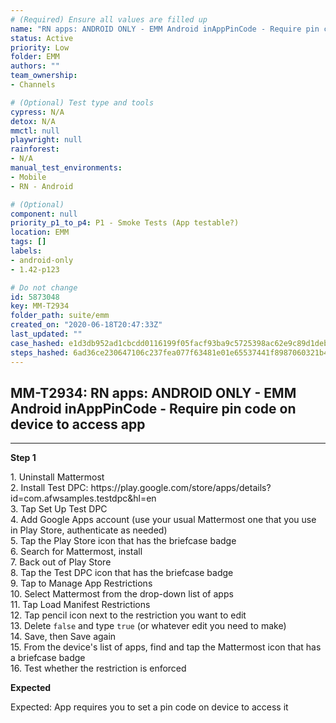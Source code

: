 ```yaml
---
# (Required) Ensure all values are filled up
name: "RN apps: ANDROID ONLY - EMM Android inAppPinCode - Require pin code on device to access app"
status: Active
priority: Low
folder: EMM
authors: ""
team_ownership: 
- Channels

# (Optional) Test type and tools
cypress: N/A
detox: N/A
mmctl: null
playwright: null
rainforest: 
- N/A
manual_test_environments: 
- Mobile
- RN - Android

# (Optional)
component: null
priority_p1_to_p4: P1 - Smoke Tests (App testable?)
location: EMM
tags: []
labels: 
- android-only
- 1.42-p123

# Do not change
id: 5873048
key: MM-T2934
folder_path: suite/emm
created_on: "2020-06-18T20:47:33Z"
last_updated: ""
case_hashed: e1d3db952ad1cbcdd0116199f05facf93ba9c5725398ac62e9c89d1deb9562f80f94c45d56923ba0e468eafd188e16e4
steps_hashed: 6ad36ce230647106c237fea077f63481e01e65537441f8987060321b47318c26a23d849cf3198e628f987b5826e99103
---
```


## MM-T2934: RN apps: ANDROID ONLY - EMM Android inAppPinCode - Require pin code on device to access app

---

**Step 1**

1\. Uninstall Mattermost\
2\. Install Test DPC: https\://play.google.com/store/apps/details?id=com.afwsamples.testdpc\&hl=en\
3\. Tap Set Up Test DPC\
4\. Add Google Apps account (use your usual Mattermost one that you use in Play Store, authenticate as needed)\
5\. Tap the Play Store icon that has the briefcase badge\
6\. Search for Mattermost, install\
7\. Back out of Play Store\
8\. Tap the Test DPC icon that has the briefcase badge\
9\. Tap to Manage App Restrictions\
10\. Select Mattermost from the drop-down list of apps\
11\. Tap Load Manifest Restrictions\
12\. Tap pencil icon next to the restriction you want to edit\
13\. Delete `false` and type `true` (or whatever edit you need to make)\
14\. Save, then Save again\
15\. From the device's list of apps, find and tap the Mattermost icon that has a briefcase badge\
16\. Test whether the restriction is enforced

**Expected**

Expected: App requires you to set a pin code on device to access it
